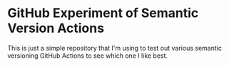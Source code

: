 # GitHub Experiment of Semantic Version Actions

This is just a simple repository that I'm using to test out various semantic versioning GitHub Actions to see which one I like best.
